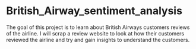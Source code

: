 # British_Airway_sentiment_analysis
The goal of this project is to learn about British Airways customers reviews of the airline. I will scrap a review website to look at how their customers reviewed the airline and try and gain insights to understand the customers.
